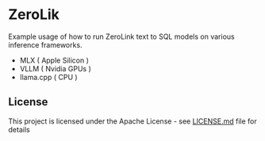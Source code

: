 # ZeroLik

Example usage of how to run ZeroLink text to SQL models on various inference
frameworks.

* MLX ( Apple Silicon )
* VLLM ( Nvidia GPUs )
* llama.cpp ( CPU )

## License

This project is licensed under the Apache License - see
[LICENSE.md](LICENSE.md) file for details
